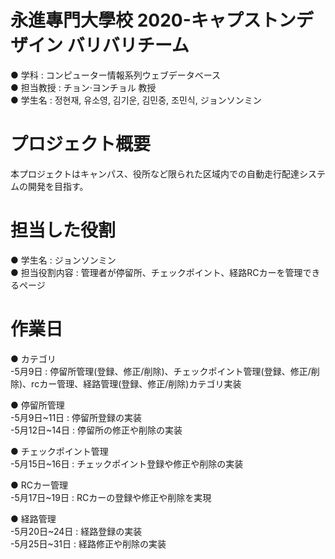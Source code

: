 # 永進專門大學校 2020-キャプストンデザイン バリバリチーム
 ● 学科 : コンピューター情報系列ウェブデータベース<br>
 ● 担当教授 : チョン·ヨンチョル 教授<br>
 ● 学生名 : 정현재, 유소영, 김기운, 김민중, 조민식, ジョンソンミン<br> 
 
# プロジェクト概要
 本プロジェクトはキャンパス、役所など限られた区域内での自動走行配達システムの開発を目指す。

# 担当した役割
 ● 学生名 : ジョンソンミン<br> 
 ● 担当役割内容 : 管理者が停留所、チェックポイント、経路RCカーを管理できるページ
 
# 作業日
 ● カテゴリ<br> 
  -5月9日 : 停留所管理(登録、修正/削除)、チェックポイント管理(登録、修正/削除)、rcカー管理、経路管理(登録、修正/削除)カテゴリ実装
  
 ● 停留所管理<br> 
  -5月9日~11日 : 停留所登録の実装<br>
  -5月12日~14日 : 停留所の修正や削除の実装<br>
 
 ● チェックポイント管理<br> 
  -5月15日~16日 :  チェックポイント登録や修正や削除の実装<br>
                  
 ● RCカー管理<br> 
  -5月17日~19日 : RCカーの登録や修正や削除を実現<br>
                  
 ● 経路管理<br> 
  -5月20日~24日 : 経路登録の実装<br>
  -5月25日~31日 : 経路修正や削除の実装<br>
